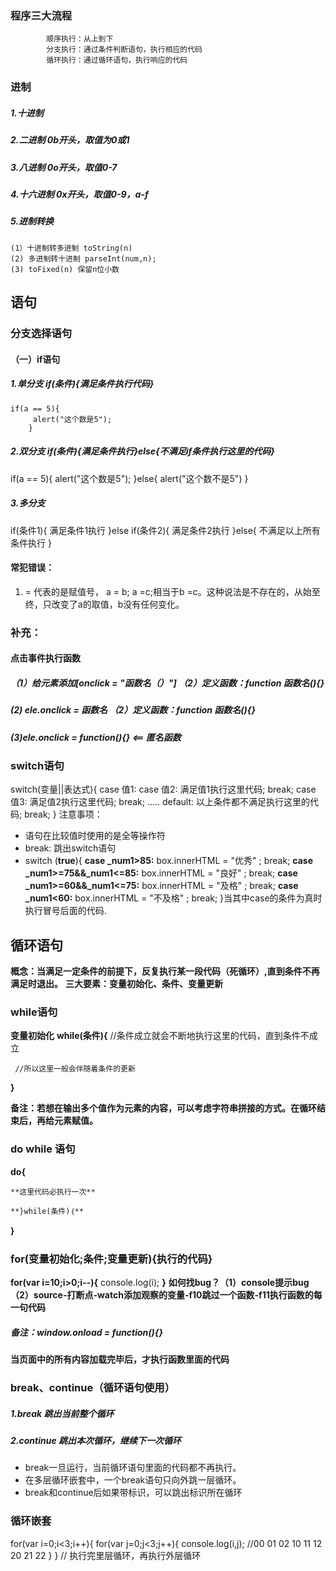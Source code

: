 ### 程序三大流程

            顺序执行：从上到下
            分支执行：通过条件判断语句，执行相应的代码
            循环执行：通过循环语句，执行响应的代码



### 进制

##### 1.十进制

##### 2.二进制 0b开头，取值为0或1

##### 3.八进制 0o开头，取值0-7

##### 4.十六进制 0x开头，取值0-9，a-f

##### 5.进制转换

	(1）十进制转多进制 toString(n)
	(2) 多进制转十进制 parseInt(num,n);
	(3) toFixed(n) 保留n位小数

## 语句

### 分支选择语句

#### （一）if语句

##### 1.单分支 if(条件){满足条件执行代码}

	if(a == 5){
		 alert("这个数是5");
		}

##### 2.双分支 if(条件){满足条件执行}else{不满足if条件执行这里的代码}

 if(a == 5){
            alert("这个数是5");
     }else{
            alert("这个数不是5")
        }



##### 3.多分支 

if(条件1){
	 满足条件1执行
}else if(条件2){
	满足条件2执行
}else{
	不满足以上所有条件执行
}

#### 常犯错误：

1. = 代表的是赋值号， a = b; a =c;相当于b =c。这种说法是不存在的，从始至终，只改变了a的取值，b没有任何变化。


### 补充：

#### 点击事件执行函数

##### 	（1）给元素添加[onclick = "函数名（）"]   （2）定义函数：function 函数名(){}

##### 	(2) ele.onclick = 函数名  （2）定义函数：function 函数名(){}

##### 	(3)ele.onclick = function(){}   <== 匿名函数

### switch语句

switch(变量||表达式){
	case 值1:
	case 值2:
			满足值1执行这里代码;
			 break;
 	case 值3:
			满足值2执行这里代码;
			 break;
		 .....
	default:
			以上条件都不满足执行这里的代码;
			break;
}
注意事项：

- 语句在比较值时使用的是全等操作符
- break: 跳出switch语句
- switch (**true**){
      **case _num1>85:** box.innerHTML = "优秀" ; break;
      **case _num1>=75&&_num1<=85:** box.innerHTML = "良好" ; break;
      **case _num1>=60&&_num1<=75:** box.innerHTML = "及格" ; break;
      **case _num1<60:** box.innerHTML = "不及格" ; break;
  }当其中case的条件为真时执行冒号后面的代码.





## 循环语句

**概念：当满足一定条件的前提下，反复执行某一段代码（死循环）,直到条件不再满足时退出。**
**三大要素：变量初始化、条件、变量更新**

### while语句

**变量初始化**
**while(条件){**
		//条件成立就会不断地执行这里的代码，直到条件不成立   

	 //所以这里一般会伴随着条件的更新
 **}**

**备注：若想在输出多个值作为元素的内容，可以考虑字符串拼接的方式。在循环结束后，再给元素赋值。**

### do   while  语句

 **do{**

	**这里代码必执行一次**

    **}while(条件)｛**

**｝**

### for(变量初始化;条件;变量更新){执行的代码}

**for(var i=10;i>0;i--){**
    console.log(i);
**}**
**如何找bug？（1）console提示bug （2）source-打断点-watch添加观察的变量-f10跳过一个函数-f11执行函数的每一句代码**







##### 备注：window.onload = function(){}

**当页面中的所有内容加载完毕后，才执行函数里面的代码**



### break、continue（循环语句使用）

##### 1.break 跳出当前整个循环

##### 2.continue 跳出本次循环，继续下一次循环

* break一旦运行，当前循环语句里面的代码都不再执行。
* 在多层循环嵌套中，一个break语句只向外跳一层循环。
* break和continue后如果带标识，可以跳出标识所在循环



### 循环嵌套

for(var i=0;i<3;i++){
            for(var j=0;j<3;j++){
                console.log(i,j);	//00 01 02  10 11 12 20 21 22
            }
        }
        // 执行完里层循环，再执行外层循环